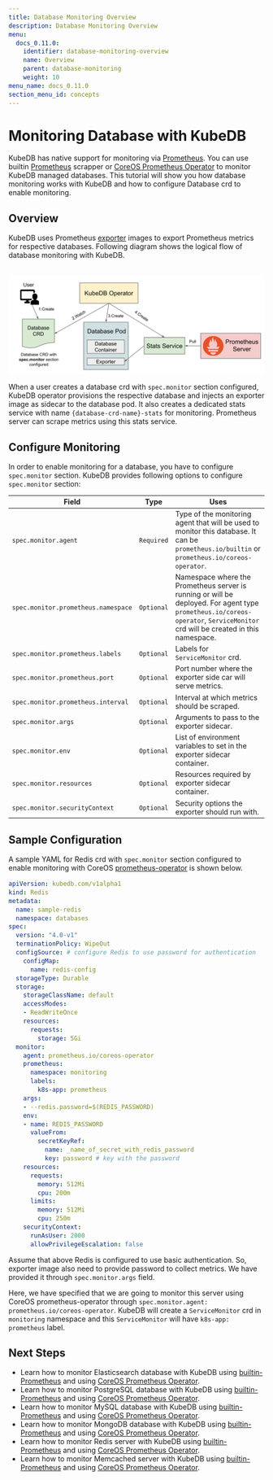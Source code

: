 ```yaml
---
title: Database Monitoring Overview
description: Database Monitoring Overview
menu:
  docs_0.11.0:
    identifier: database-monitoring-overview
    name: Overview
    parent: database-monitoring
    weight: 10
menu_name: docs_0.11.0
section_menu_id: concepts
---
```


# Monitoring Database with KubeDB

KubeDB has native support for monitoring via [Prometheus](https://prometheus.io/). You can use builtin [Prometheus](https://github.com/prometheus/prometheus) scrapper or [CoreOS Prometheus Operator](https://github.com/coreos/prometheus-operator) to monitor KubeDB managed databases. This tutorial will show you how database monitoring works with KubeDB and how to configure Database crd to enable monitoring.

## Overview

KubeDB uses Prometheus [exporter](https://prometheus.io/docs/instrumenting/exporters/#databases) images to export Prometheus metrics for respective databases. Following diagram shows the logical flow of database monitoring with KubeDB.

<p align="center">
  <img alt="Database Monitoring Flow"  src="/docs/images/concepts/monitoring/database-monitoring-overview.svg">
</p>

When a user creates a database crd with `spec.monitor` section configured, KubeDB operator provisions the respective database and injects an exporter image as sidecar to the database pod. It also creates a dedicated stats service with name `{database-crd-name}-stats` for monitoring. Prometheus server can scrape metrics using this stats service.

## Configure Monitoring

In order to enable monitoring for a database, you have to configure `spec.monitor` section. KubeDB provides following options to configure `spec.monitor` section:

|                Field                |    Type    |                                                                                     Uses                                                                                      |
| ----------------------------------- | ---------- | ----------------------------------------------------------------------------------------------------------------------------------------------------------------------------- |
| `spec.monitor.agent`                | `Required` | Type of the monitoring agent that will be used to monitor this database. It can be `prometheus.io/builtin` or `prometheus.io/coreos-operator`.                              |
| `spec.monitor.prometheus.namespace` | `Optional` | Namespace where the Prometheus server is running or will be deployed. For agent type `prometheus.io/coreos-operator`, `ServiceMonitor` crd will be created in this namespace. |
| `spec.monitor.prometheus.labels`    | `Optional` | Labels for `ServiceMonitor`  crd.                                                                                                                                             |
| `spec.monitor.prometheus.port`      | `Optional` | Port number where the exporter side car will serve metrics.                                                                                                                   |
| `spec.monitor.prometheus.interval`  | `Optional` | Interval at which metrics should be scraped.                                                                                                                                  |
| `spec.monitor.args`                 | `Optional` | Arguments to pass to the exporter sidecar.                                                                                                                                    |
| `spec.monitor.env`                  | `Optional` | List of environment variables to set in the exporter sidecar container.                                                                                                       |
| `spec.monitor.resources`            | `Optional` | Resources required by exporter sidecar container.                                                                                                                             |
| `spec.monitor.securityContext`      | `Optional` | Security options the exporter should run with.                                                                                                                                |

## Sample Configuration

A sample YAML for Redis crd with `spec.monitor` section configured to enable monitoring with CoreOS [prometheus-operator](https://github.com/coreos/prometheus-operator) is shown below.

```yaml
apiVersion: kubedb.com/v1alpha1
kind: Redis
metadata:
  name: sample-redis
  namespace: databases
spec:
  version: "4.0-v1"
  terminationPolicy: WipeOut
  configSource: # configure Redis to use password for authentication
    configMap:
      name: redis-config
  storageType: Durable
  storage:
    storageClassName: default
    accessModes:
    - ReadWriteOnce
    resources:
      requests:
        storage: 5Gi
  monitor:
    agent: prometheus.io/coreos-operator
    prometheus:
      namespace: monitoring
      labels:
        k8s-app: prometheus
    args:
    - --redis.password=$(REDIS_PASSWORD)
    env:
    - name: REDIS_PASSWORD
      valueFrom:
        secretKeyRef:
          name: _name_of_secret_with_redis_password
          key: password # key with the password
    resources:
      requests:
        memory: 512Mi
        cpu: 200m
      limits:
        memory: 512Mi
        cpu: 250m
    securityContext:
      runAsUser: 2000
      allowPrivilegeEscalation: false
```

Assume that above Redis is configured to use basic authentication. So, exporter image also need to provide password to collect metrics. We have provided it through `spec.monitor.args` field.

Here, we have specified that we are going to monitor this server using CoreOS prometheus-operator through `spec.monitor.agent: prometheus.io/coreos-operator`. KubeDB will create a `ServiceMonitor` crd in `monitoring` namespace and this `ServiceMonitor` will have `k8s-app: prometheus` label.

## Next Steps

- Learn how to monitor Elasticsearch database with KubeDB using [builtin-Prometheus](/docs/guides/elasticsearch/monitoring/using-builtin-prometheus.md) and using [CoreOS Prometheus Operator](/docs/guides/elasticsearch/monitoring/using-coreos-prometheus-operator.md).
- Learn how to monitor PostgreSQL database with KubeDB using [builtin-Prometheus](/docs/guides/postgres/monitoring/using-builtin-prometheus.md) and using [CoreOS Prometheus Operator](/docs/guides/postgres/monitoring/using-coreos-prometheus-operator.md).
- Learn how to monitor MySQL database with KubeDB using [builtin-Prometheus](/docs/guides/mysql/monitoring/using-builtin-prometheus.md) and using [CoreOS Prometheus Operator](/docs/guides/mysql/monitoring/using-coreos-prometheus-operator.md).
- Learn how to monitor MongoDB database with KubeDB using [builtin-Prometheus](/docs/guides/mongodb/monitoring/using-builtin-prometheus.md) and using [CoreOS Prometheus Operator](/docs/guides/mongodb/monitoring/using-coreos-prometheus-operator.md).
- Learn how to monitor Redis server with KubeDB using [builtin-Prometheus](/docs/guides/redis/monitoring/using-builtin-prometheus.md) and using [CoreOS Prometheus Operator](/docs/guides/redis/monitoring/using-coreos-prometheus-operator.md).
- Learn how to monitor Memcached server with KubeDB using [builtin-Prometheus](/docs/guides/memcached/monitoring/using-builtin-prometheus.md) and using [CoreOS Prometheus Operator](/docs/guides/memcached/monitoring/using-coreos-prometheus-operator.md).
